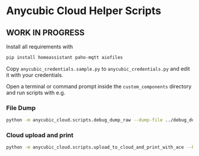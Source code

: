 # Anycubic Cloud Helper Scripts

## WORK IN PROGRESS 


Install all requirements with

```bash
pip install homeassistant paho-mqtt aiofiles
```

Copy `anycubic_credentials.sample.py` to `anycubic_credentials.py` and edit it with your credentials.

Open a terminal or command prompt inside the `custom_components` directory and run scripts with e.g.

### File Dump

```bash
python -m anycubic_cloud.scripts.debug_dump_raw --dump-file ../debug_dump.json
```

### Cloud upload and print

```bash
python -m anycubic_cloud.scripts.upload_to_cloud_and_print_with_ace --help
```
